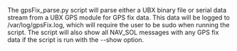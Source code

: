The gpsFix_parse.py script will parse either a UBX binary file or serial data stream from a UBX GPS module for GPS fix data. 
This data will be logged to /var/log/gpsFix.log, which will require the user to be sudo when running the script.
The script will also show all NAV_SOL messages with any GPS fix data if the script is run with the --show option. 

